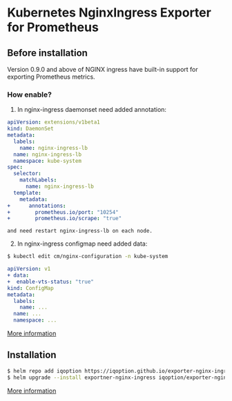 # Kubernetes NginxIngress Exporter for Prometheus
## Before installation

Version 0.9.0 and above of NGINX ingress have built-in support for exporting Prometheus metrics.

### How enable?
1) In nginx-ingress daemonset need added annotation:

```YAML
apiVersion: extensions/v1beta1
kind: DaemonSet
metadata:
  labels:
    name: nginx-ingress-lb
  name: nginx-ingress-lb
  namespace: kube-system
spec:
  selector:
    matchLabels:
      name: nginx-ingress-lb
  template:
    metadata:
+      annotations:
+        prometheus.io/port: "10254"
+        prometheus.io/scrape: "true"
```
`and need restart nginx-ingress-lb on each node.`

2) In nginx-ingress configmap need added data:
```bash
$ kubectl edit cm/nginx-configuration -n kube-system
```

```YAML
apiVersion: v1
+ data:
+  enable-vts-status: "true"
kind: ConfigMap
metadata:
  labels:
    name: ...
  name: ...
  namespace: ...
```
[More information](https://docs.gitlab.com/ee/user/project/integrations/prometheus_library/nginx_ingress.html#manually-setting-up-nginx-ingress-for-prometheus-monitoring)

## Installation

```bash
$ helm repo add iqoption https://iqoption.github.io/exporter-nginx-ingress
$ helm upgrade --install exportner-nginx-ingress iqoption/exporter-nginx-ingress --tiller-namespace kube-system
```

[More information](https://github.com/coreos/prometheus-operator/blob/master/Documentation/user-guides/running-exporters.md)
